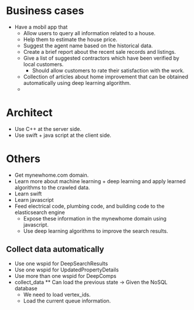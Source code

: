# Business cases #
* Have a mobil app that 
    * Allow users to query all information related to a house.
    * Help them to estimate the house price.
    * Suggest the agent name based on the historical data.
    * Create a brief report about the recent sale records and listings.
    * Give a list of suggested contractors which have been verified by local customers.
        * Should allow customers to rate their satisfaction with the work.
    * Collection of articles about home improvement that can be obtained automatically using deep learning algorithm.
    * 
# Architect #
* Use C++ at the server side.
* Use swift + java script at the client side.

# Others #
* Get mynewhome.com domain.
* Learn more about machine learning + deep learning and apply learned algorithms to the crawled data.
* Learn swift 
* Learn javascript
* Feed electrical code, plumbing code, and building code to the elasticsearch engine 
    * Expose these information in the mynewhome domain using javascript.
    * Use deep learning algorithms to improve the search results.

## Collect data automatically ##
* Use one wspid for DeepSearchResults
* Use one wspid for UpdatedPropertyDetails
* Use more than one wspid for DeepComps
* collect_data
** Can load the previous state -> Given the NoSQL database
    * We need to load vertex_ids.
    * Load the current queue information.
